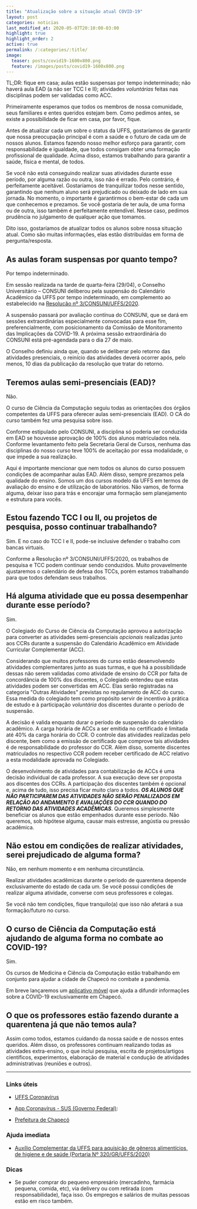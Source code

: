 ```yaml
---
title: "Atualização sobre a situação atual COVID-19"
layout: post
categories: noticias
last_modified_at: 2020-05-07T20:10:00-03:00
highlight: true
highlight_order: 2
active: true
permalink: /:categories/:title/
image:
  teaser: posts/covid19-1600x800.png
  feature: /images/posts/covid19-1600x800.png
---
```


TL;DR: fique em casa; aulas estão suspensas por tempo indeterminado; não haverá aula EAD (a não ser TCC I e II); atividades *voluntárias* feitas nas disciplinas podem ser validadas como ACC.

Primeiramente esperamos que todos os membros de nossa comunidade, seus familiares e entes queridos estejam bem. Como pedimos antes, se existe a possibilidade de ficar em casa, por favor, fique.

Antes de atualizar cada um sobre o status da UFFS, gostaríamos de garantir que nossa preocupação principal é com a saúde e o futuro de cada um de nossos alunos. Estamos fazendo nosso melhor esforço para garantir, com responsabilidade e igualdade, que todos consigam obter uma formação profissional de qualidade. Acima disso, estamos trabalhando para garantir a saúde, física e mental, de todos.

Se você não está conseguindo realizar suas atividades durante esse período, por alguma razão ou outra, isso não é errado. Pelo contrário, é perfeitamente aceitável. Gostaríamos de tranquilizar todos nesse sentido, garantindo que nenhum aluno será prejudicado ou deixado de lado em sua jornada. No momento, o importante é garantirmos o bem-estar de cada um que conhecemos e prezamos. Se você gostaria de ter aula, de uma forma ou de outra, isso também é perfeitamente entendível. Nesse caso, pedimos prudência no julgamento de qualquer ação que tomamos.

Dito isso, gostaríamos de atualizar todos os alunos sobre nossa situação atual. Como são muitas informações, elas estão distribuídas em forma de pergunta/resposta.

## As aulas foram suspensas por quanto tempo?

Por tempo indeterminado. 

Em sessão realizada na tarde de quarta-feira (29/04), o Conselho Universitário – CONSUNI deliberou pela suspensão do Calendário Acadêmico da UFFS por tempo indeterminado, em complemento ao estabelecido na [Resolução nº 3/CONSUNI/UFFS/2020](https://www.uffs.edu.br/atos-normativos/resolucao/consuni/2020-0003).

A suspensão passará por avaliação contínua do CONSUNI, que se dará em sessões extraordinárias especialmente convocadas para esse fim, preferencialmente, com posicionamento da Comissão de Monitoramento das Implicações da COVID-19. A próxima sessão extraordinária do CONSUNI está pré-agendada para o dia 27 de maio.

O Conselho definiu ainda que, quando se deliberar pelo retorno das atividades presenciais, o reinício das atividades deverá ocorrer após, pelo menos, 10 dias da publicação da resolução que tratar do retorno.

## Teremos aulas semi-presenciais (EAD)?

Não.

O curso de Ciência da Computação seguiu todas as orientações dos órgãos competentes da UFFS para oferecer aulas semi-presenciais (EAD). O CA do curso também fez uma pesquisa sobre isso.

Conforme estipulado pelo CONSUNI, a disciplina só poderia ser conduzida em EAD se houvesse aprovação de 100% dos alunos matriculados nela. Conforme levantamento feito pela Secretaria Geral de Cursos, nenhuma das disciplinas do nosso curso teve 100% de aceitação por essa modalidade, o que impede a sua realização.
 
Aqui é importante mencionar que nem todos os alunos do curso possuem condições de acompanhar aulas EAD. Além disso, sempre prezamos pela qualidade do ensino. Somos um dos cursos modelo da UFFS em termos de avaliação do ensino e de utilização de laboratórios. Não vamos, de forma alguma, deixar isso para trás e encorajar uma formação sem planejamento e estrutura para vocês.

## Estou fazendo TCC I ou II, ou projetos de pesquisa, posso continuar trabalhando?

Sim. E no caso do TCC I e II, pode-se inclusive defender o trabalho com bancas virtuais.

Conforme a Resolução nº 3/CONSUNI/UFFS/2020, os trabalhos de pesquisa e TCC podem continuar sendo conduzidos. Muito provavelmente ajustaremos o calendário de defesa dos TCCs, porém estamos trabalhando para que todos defendam seus trabalhos.

## Há alguma atividade que eu possa desempenhar durante esse período?

Sim. 

O Colegiado do Curso de Ciência da Computação aprovou a autorização para converter as atividades semi-presenciais *opcionais* realizadas junto aos CCRs durante a suspensão do Calendário Acadêmico em Atividade Curricular Complementar (ACC).

Considerando que muitos professores do curso estão desenvolvendo atividades complementares junto as suas turmas, e que há a possibilidade dessas não serem validadas como atividade de ensino do CCR por falta de concordância de 100% dos discentes, o Colegiado entendeu que estas atividades podem ser convertidas em ACC. Elas serão registradas na categoria "Outras Atividades" previstas no regulamento de ACC do curso. Essa medida do colegiado tem como propósito servir de incentivo à prática de estudo e à participação *voluntária* dos discentes durante o período de suspensão.

A decisão é valida enquanto durar o período de suspensão do calendário acadêmico. A carga horária de ACCs a ser emitida no certificado é limitada até 40% da carga horária do CCR. O controle das atividades realizadas pelo discente, bem como a emissão de certificado que comprove tais atividades é de responsabilidade do professor do CCR. Além disso, somente discentes matriculados no respectivo CCR podem receber certificado de ACC relativo a esta modalidade aprovada no Colegiado.

O desenvolvimento de atividades para contabilização de ACCs é uma decisão individual de cada professor. A sua execução deve ser proposta aos discentes dos CCRs. A participação dos discentes também é opcional e, acima de tudo, isso precisa ficar muito claro a todos. ***OS ALUNOS QUE NÃO PARTICIPAREM DAS ATIVIDADES NÃO SERÃO PENALIZADOS EM RELAÇÃO AO ANDAMENTO E AVALIAÇÕES DO CCR QUANDO DO RETORNO DAS ATIVIDADES ACADÊMICAS***. Queremos simplesmente beneficiar os alunos que estão empenhados durante esse período. Não queremos, sob hipótese alguma, causar mais estresse, angústia ou pressão acadêmica.


## Não estou em condições de realizar atividades, serei prejudicado de alguma forma?

Não, em nenhum momento e em nenhuma circunstância.

Realizar atividades acadêmicas durante o período de quarentena depende exclusivamente do estado de cada um. Se você possui condições de realizar alguma atividade, converse com seus professores e colegas.

Se você não tem condições, fique tranquilo(a) que isso não afetará a sua formação/futuro no curso.

## O curso de Ciência da Computação está ajudando de alguma forma no combate ao COVID-19?

Sim.

Os cursos de Medicina e Ciência da Computação estão trabalhando em conjunto para ajudar a cidade de Chapecó no combate a pandemia.

Em breve lançaremos um [aplicativo móvel](https://github.com/grintex/app-covid) que ajuda a difundir informações sobre a COVID-19 exclusivamente em Chapecó. 

## O que os professores estão fazendo durante a quarentena já que não temos aula?

Assim como todos, estamos cuidando da nossa saúde e de nossos entes queridos. Além disso, os professores continuam realizando todas as atividades extra-ensino, o que inclui pesquisa, escrita de projetos/artigos científicos, experimentos, elaboração de material e condução de atividades administrativas (reuniões e outros).

---

### Links úteis

- [UFFS Coronavírus](https://www.uffs.edu.br/acessofacil/coronavirus/orientacao)

- [App Coronavírus - SUS (Governo Federal)](https://play.google.com/store/apps/details?id=br.gov.datasus.guardioes&hl=en): 

- [Prefeitura de Chapecó](https://www.chapeco.sc.gov.br)

### Ajuda imediata

- [Auxílio Complementar da UFFS para aquisição de gêneros alimentícios, de higiene e de saúde (Portaria Nº 320/GR/UFFS/2020)](https://www.uffs.edu.br/atos-normativos/portaria/gr/2020-0320)

### Dicas

- Se puder comprar do pequeno empresário (mercadinho, farmácia pequena, comida, etc), via delivery ou com retirada (com responsabilidade), faça isso. Os empregos e salários de muitas pessoas estão em risco também.

